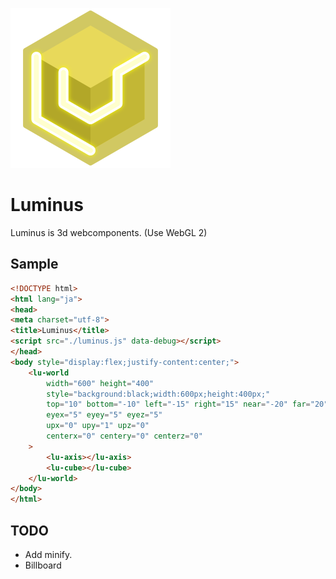 ![](./docs/icon.svg)

# Luminus

Luminus is 3d webcomponents. (Use WebGL 2)

## Sample

```html
<!DOCTYPE html>
<html lang="ja">
<head>
<meta charset="utf-8">
<title>Luminus</title>
<script src="./luminus.js" data-debug></script>
</head>
<body style="display:flex;justify-content:center;">
	<lu-world
		width="600" height="400"
		style="background:black;width:600px;height:400px;"
		top="10" bottom="-10" left="-15" right="15" near="-20" far="20"
		eyex="5" eyey="5" eyez="5"
		upx="0" upy="1" upz="0"
		centerx="0" centery="0" centerz="0"
	>
		<lu-axis></lu-axis>
		<lu-cube></lu-cube>
	</lu-world>
</body>
</html>
```

## TODO

* Add minify.
* Billboard
